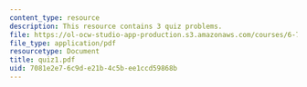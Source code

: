 ```yaml
---
content_type: resource
description: This resource contains 3 quiz problems.
file: https://ol-ocw-studio-app-production.s3.amazonaws.com/courses/6-728-applied-quantum-and-statistical-physics-fall-2006/7081e2e76c9de21b4c5bee1ccd59868b_quiz1.pdf
file_type: application/pdf
resourcetype: Document
title: quiz1.pdf
uid: 7081e2e7-6c9d-e21b-4c5b-ee1ccd59868b
---
```

